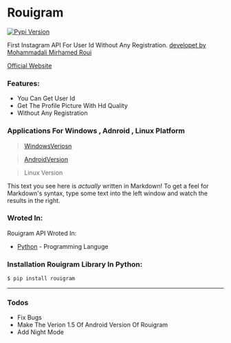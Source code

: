 # Rouigram

[![Pypi Version](https://d25lcipzij17d.cloudfront.net/badge.svg?id=py&type=6&v=2.1.3&x2=0)](https://pypi.org/project/rouigram/)

First Instagram API For User Id Without Any Registration. [developet by Mohammadali Mirhamed Roui]("https://www.mirhamedrooy.ir")

[Official Website]("https://www.mirhamedrooy.ir/rouigram")

### Features:
  - You Can Get User Id 
  - Get The Profile Picture With Hd Quality 
  - Without Any Registration

### Applications For Windows , Adnroid , Linux Platform
> [WindowsVeriosn]("https://github.com/Alirezaaraby/Rouigram/blob/master/setup.exe")

> [AndroidVersion]("https://github.com/Alirezaaraby/Rouigram/blob/master/app-debug.apk")

> Linux Version

This text you see here is *actually* written in Markdown! To get a feel for Markdown's syntax, type some text into the left window and watch the results in the right.

### Wroted In:

Rouigram API Wroted In:

* [Python]("python.org") - Programming Languge

### Installation Rouigram Library In Python:

```sh
$ pip install rouigram
```
---
### Todos

 - Fix Bugs
 - Make The Verion 1.5 Of Android Version Of Rouigram
 - Add Night Mode
 
